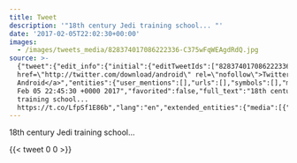 ```yaml
---
title: Tweet
description: '"18th century Jedi training school... "'
date: '2017-02-05T22:02:30+00:00'
images:
  - /images/tweets_media/828374017086222336-C375wFqWEAgdRdQ.jpg
source: >-
  {"tweet":{"edit_info":{"initial":{"editTweetIds":["828374017086222336"],"editableUntil":"2017-02-05T23:45:30.775Z","editsRemaining":"5","isEditEligible":true}},"retweeted":false,"source":"<a
  href=\"http://twitter.com/download/android\" rel=\"nofollow\">Twitter for
  Android</a>","entities":{"user_mentions":[],"urls":[],"symbols":[],"media":[{"expanded_url":"https://twitter.com/toychicken/status/828374017086222336/photo/1","indices":["37","60"],"url":"https://t.co/LfpSf1E86b","media_url":"http://pbs.twimg.com/media/C375wFqWEAgdRdQ.jpg","id_str":"828373986031570952","id":"828373986031570952","media_url_https":"https://pbs.twimg.com/media/C375wFqWEAgdRdQ.jpg","sizes":{"small":{"w":"680","h":"510","resize":"fit"},"thumb":{"w":"150","h":"150","resize":"crop"},"large":{"w":"2048","h":"1536","resize":"fit"},"medium":{"w":"1200","h":"900","resize":"fit"}},"type":"photo","display_url":"pic.twitter.com/LfpSf1E86b"}],"hashtags":[]},"display_text_range":["0","60"],"favorite_count":"0","id_str":"828374017086222336","truncated":false,"retweet_count":"0","id":"828374017086222336","possibly_sensitive":false,"created_at":"Sun
  Feb 05 22:45:30 +0000 2017","favorited":false,"full_text":"18th century Jedi
  training school...
  https://t.co/LfpSf1E86b","lang":"en","extended_entities":{"media":[{"expanded_url":"https://twitter.com/toychicken/status/828374017086222336/photo/1","indices":["37","60"],"url":"https://t.co/LfpSf1E86b","media_url":"http://pbs.twimg.com/media/C375wFqWEAgdRdQ.jpg","id_str":"828373986031570952","id":"828373986031570952","media_url_https":"https://pbs.twimg.com/media/C375wFqWEAgdRdQ.jpg","sizes":{"small":{"w":"680","h":"510","resize":"fit"},"thumb":{"w":"150","h":"150","resize":"crop"},"large":{"w":"2048","h":"1536","resize":"fit"},"medium":{"w":"1200","h":"900","resize":"fit"}},"type":"photo","display_url":"pic.twitter.com/LfpSf1E86b"}]}}}
---
```

18th century Jedi training school... 
    
{{< tweet 0 0 >}}
    

